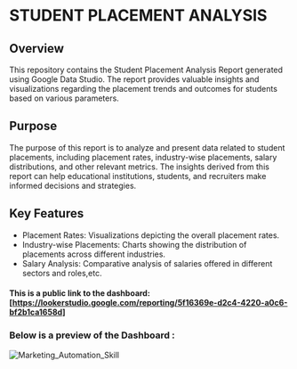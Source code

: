# STUDENT PLACEMENT ANALYSIS

## Overview
This repository contains the Student Placement Analysis Report generated using Google Data Studio. The report provides valuable insights and visualizations regarding the placement trends and outcomes for students based on various parameters.

## Purpose
The purpose of this report is to analyze and present data related to student placements, including placement rates, industry-wise placements, salary distributions, and other relevant metrics. The insights derived from this report can help educational institutions, students, and recruiters make informed decisions and strategies.

## Key Features

* Placement Rates: Visualizations depicting the overall placement rates.
* Industry-wise Placements: Charts showing the distribution of placements across different industries.
* Salary Analysis: Comparative analysis of salaries offered in different sectors and roles,etc.

#### This is a public link to the dashboard: [https://lookerstudio.google.com/reporting/5f16369e-d2c4-4220-a0c6-bf2b1ca1658d]

### Below is a preview of the Dashboard : 

![Marketing_Automation_Skill](https://github.com/sohang05/Portfolio-Projects/assets/73344291/91336c0a-b195-4f6c-a14a-166b85190d2c)

